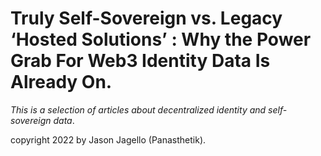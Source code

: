 # Truly Self-Sovereign vs. Legacy ‘Hosted Solutions’ : Why the Power Grab For Web3 Identity Data Is Already On.


*This is a selection of articles about decentralized identity and self-sovereign data*.

copyright 2022 by Jason Jagello (Panasthetik).



<!-- ## Commands

* `mkdocs new [dir-name]` - Create a new project.
* `mkdocs serve` - Start the live-reloading docs server.
* `mkdocs build` - Build the documentation site.
* `mkdocs -h` - Print help message and exit.

## Project layout

    mkdocs.yml    # The configuration file.
    docs/
        index.md  # The documentation homepage.
        ...       # Other markdown pages, images and other files. -->

